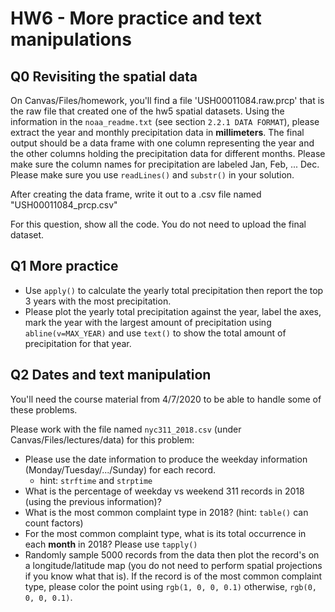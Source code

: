 # HW6 - More practice and text manipulations

## Q0 Revisiting the spatial data
On Canvas/Files/homework, you'll find a file 'USH00011084.raw.prcp' that is the raw file that created one of the hw5
spatial datasets. Using the information in the `noaa_readme.txt` (see section `2.2.1 DATA FORMAT`),
please extract the year and monthly precipitation data in **millimeters**. The final output should be
a data frame with one column representing the year and the other columns holding the precipitation data
for different months. Please make sure the column names for precipitation are labeled Jan, Feb, ... Dec.
Please make sure you use `readLines()` and `substr()` in your solution.

After creating the data frame, write it out to a .csv file named "USH00011084_prcp.csv"

For this question, show all the code. You do not need to upload the final dataset.

## Q1 More practice
- Use `apply()` to calculate the yearly total precipitation then report the top 3 years with the most precipitation.
- Please plot the yearly total precipitation against the year, label the axes, mark the
  year with the largest amount of precipitation using `abline(v=MAX_YEAR)` and use `text()` to
  show the total amount of precipitation for that year.


## Q2 Dates and text manipulation
You'll need the course material from 4/7/2020 to be able to handle some of these problems.

Please work with the file named `nyc311_2018.csv` (under Canvas/Files/lectures/data) for this problem:
- Please use the date information to produce the weekday information (Monday/Tuesday/.../Sunday) for each record.
  - hint: `strftime` and `strptime`
- What is the percentage of weekday vs weekend 311 records in 2018 (using the previous information)?
- What is the most common complaint type in 2018? (hint: `table()` can count factors)
- For the most common complaint type, what is its total occurrence in each **month** in 2018? Please use `tapply()`
- Randomly sample 5000 records from the data then plot the record's on a longitude/latitude map (you do not need
  to perform spatial projections if you know what that is). If the record is of the most common
  complaint type, please color the point using `rgb(1, 0, 0, 0.1)` otherwise, `rgb(0, 0, 0, 0.1)`.
